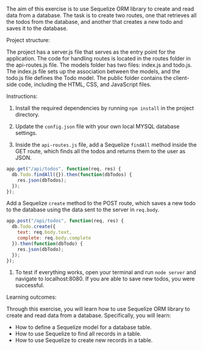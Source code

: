 The aim of this exercise is to use Sequelize ORM library to create and read data from a database. The task is to create two routes, one that retrieves all the todos from the database, and another that creates a new todo and saves it to the database.

Project structure:

The project has a server.js file that serves as the entry point for the application. The code for handling routes is located in the routes folder in the api-routes.js file. The models folder has two files: index.js and todo.js. The index.js file sets up the association between the models, and the todo.js file defines the Todo model. The public folder contains the client-side code, including the HTML, CSS, and JavaScript files.

Instructions:

1.  Install the required dependencies by running `npm install` in the project directory.
    
2.  Update the `config.json` file with your own local MYSQL database settings.
    
3.  Inside the `api-routes.js` file, add a Sequelize `findAll` method inside the GET route, which finds all the todos and returns them to the user as JSON.

```javascript
app.get("/api/todos", function(req, res) {
  db.Todo.findAll({}).then(function(dbTodos) {
    res.json(dbTodos);
  });
});

```

Add a Sequelize `create` method to the POST route, which saves a new todo to the database using the data sent to the server in `req.body`.

```javascript
app.post("/api/todos", function(req, res) {
  db.Todo.create({
    text: req.body.text,
    complete: req.body.complete
  }).then(function(dbTodo) {
    res.json(dbTodo);
  });
});

```

1.  To test if everything works, open your terminal and run `node server` and navigate to localhost:8080. If you are able to save new todos, you were successful.
    

Learning outcomes:

Through this exercise, you will learn how to use Sequelize ORM library to create and read data from a database. Specifically, you will learn:

-   How to define a Sequelize model for a database table.
-   How to use Sequelize to find all records in a table.
-   How to use Sequelize to create new records in a table.

